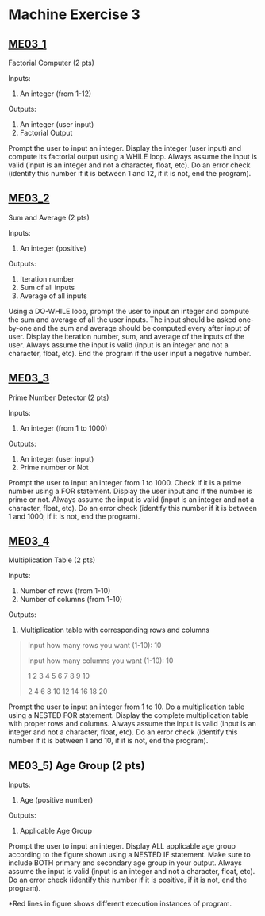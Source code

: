# Machine Exercise 3

## [ME03_1](me03_1.c)
Factorial Computer (2 pts)

Inputs:

1. An integer (from 1-12)

Outputs:

1. An integer (user input)
2. Factorial Output

Prompt the user to input an integer. Display the integer (user input) and compute its factorial output using a WHILE loop. Always assume the input is valid (input is an integer and not a character, float, etc). Do an error check (identify this number if it is between 1 and 12, if it is not, end the program).

## [ME03_2](me03_2.c)
Sum and Average (2 pts)

Inputs:

1. An integer (positive)

Outputs:

1. Iteration number
2. Sum of all inputs
3. Average of all inputs

Using a DO-WHILE loop, prompt the user to input an integer and compute the sum and average of all the user inputs. The input should be asked one-by-one and the sum and average should be computed every after input of user. Display the iteration number, sum, and average of the inputs of the user. Always assume the input is valid (input is an integer and not a character, float, etc). End the program if the user input a negative number.

## [ME03_3](me03_3.c)
Prime Number Detector (2 pts)

Inputs:

1. An integer (from 1 to 1000)

Outputs:

1. An integer (user input)
2. Prime number or Not

Prompt the user to input an integer from 1 to 1000. Check if it is a prime number using a FOR statement. Display the user input and if the number is prime or not. Always assume the input is valid (input is an integer and not a character, float, etc). Do an error check (identify this number if it is between 1 and 1000, if it is not, end the program).

## [ME03_4](me03_4.c)
Multiplication Table (2 pts)

Inputs:

1. Number of rows (from 1-10)
2. Number of columns (from 1-10)

Outputs:

1. Multiplication table with corresponding rows and columns

> Input how many rows you want (1-10): 10
>
> Input how many columns you want (1-10): 10
>
> 1	2	3	4	5	6	7	8	9	10
>
> 2	4	6	8	10	12	14	16	18	20

Prompt the user to input an integer from 1 to 10. Do a multiplication table using a NESTED FOR statement. Display the complete multiplication table with proper rows and columns. Always assume the input is valid (input is an integer and not a character, float, etc). Do an error check (identify this number if it is between 1 and 10, if it is not, end the program).

## ME03_5) Age Group (2 pts)

Inputs:

1. Age (positive number)

Outputs:

1. Applicable Age Group

Prompt the user to input an integer. Display ALL applicable age group according to the figure shown using a NESTED IF statement. Make sure to include BOTH primary and secondary age group in your output. Always assume the input is valid (input is an integer and not a character, float, etc). Do an error check (identify this number if it is positive, if it is not, end the program).

*Red lines in figure shows different execution instances of program.
